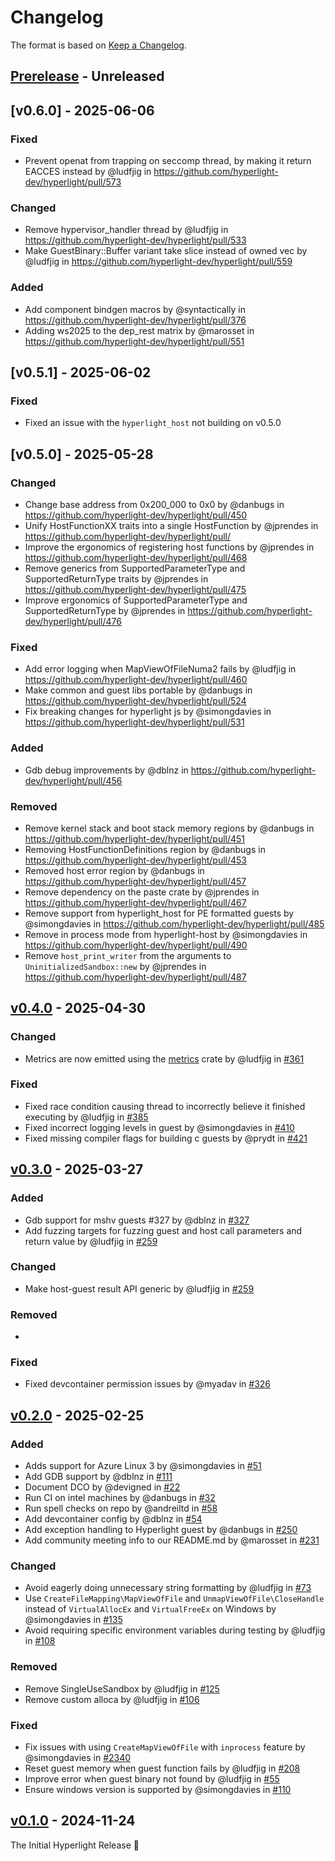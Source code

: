 # Changelog

The format is based on [Keep a Changelog](https://keepachangelog.com/en/1.1.0/).

## [Prerelease] - Unreleased

## [v0.6.0] - 2025-06-06

### Fixed
- Prevent openat from trapping on seccomp thread, by making it return EACCES instead by @ludfjig in https://github.com/hyperlight-dev/hyperlight/pull/573

### Changed
- Remove hypervisor_handler thread by @ludfjig in https://github.com/hyperlight-dev/hyperlight/pull/533
- Make GuestBinary::Buffer variant take slice instead of owned vec by @ludfjig in https://github.com/hyperlight-dev/hyperlight/pull/559

### Added
- Add component bindgen macros by @syntactically in https://github.com/hyperlight-dev/hyperlight/pull/376
- Adding ws2025 to the dep_rest matrix by @marosset in https://github.com/hyperlight-dev/hyperlight/pull/551

## [v0.5.1] - 2025-06-02
### Fixed
- Fixed an issue with the `hyperlight_host` not building on v0.5.0

## [v0.5.0] - 2025-05-28

### Changed
- Change base address from 0x200_000 to 0x0 by @danbugs in https://github.com/hyperlight-dev/hyperlight/pull/450
- Unify HostFunctionXX traits into a single HostFunction by @jprendes in https://github.com/hyperlight-dev/hyperlight/pull/
- Improve the ergonomics of registering host functions by @jprendes in https://github.com/hyperlight-dev/hyperlight/pull/468
- Remove generics from SupportedParameterType and SupportedReturnType traits by @jprendes in https://github.com/hyperlight-dev/hyperlight/pull/475
- Improve ergonomics of SupportedParameterType and SupportedReturnType by @jprendes in https://github.com/hyperlight-dev/hyperlight/pull/476

### Fixed
- Add error logging when MapViewOfFileNuma2 fails by @ludfjig in https://github.com/hyperlight-dev/hyperlight/pull/460
- Make common and guest libs portable by @danbugs in https://github.com/hyperlight-dev/hyperlight/pull/524
- Fix breaking changes for hyperlight js by @simongdavies in https://github.com/hyperlight-dev/hyperlight/pull/531

### Added
- Gdb debug improvements by @dblnz in https://github.com/hyperlight-dev/hyperlight/pull/456

### Removed  
- Remove kernel stack and boot stack memory regions by @danbugs in https://github.com/hyperlight-dev/hyperlight/pull/451
- Removing HostFunctionDefinitions region by @danbugs in https://github.com/hyperlight-dev/hyperlight/pull/453
- Removed host error region by @danbugs in https://github.com/hyperlight-dev/hyperlight/pull/457
- Remove dependency on the paste crate by @jprendes in https://github.com/hyperlight-dev/hyperlight/pull/467
- Remove support from hyperlight_host for PE formatted guests by @simongdavies in https://github.com/hyperlight-dev/hyperlight/pull/485
- Remove in process mode from hyperlight-host by @simongdavies in https://github.com/hyperlight-dev/hyperlight/pull/490
- Remove `host_print_writer` from the arguments to `UninitializedSandbox::new` by @jprendes in https://github.com/hyperlight-dev/hyperlight/pull/487


## [v0.4.0] - 2025-04-30

### Changed
- Metrics are now emitted using the [metrics](https://crates.io/crates/metrics) crate by @ludfjig in [#361](https://github.com/hyperlight-dev/hyperlight/pull/361)

### Fixed
- Fixed race condition causing thread to incorrectly believe it finished executing by @ludfjig in [#385](https://github.com/hyperlight-dev/hyperlight/pull/385)
- Fixed incorrect logging levels in guest by @simongdavies in [#410](https://github.com/hyperlight-dev/hyperlight/pull/410)
- Fixed missing compiler flags for building c guests by @prydt in [#421](https://github.com/hyperlight-dev/hyperlight/pull/421) 

## [v0.3.0] - 2025-03-27

### Added
- Gdb support for mshv guests #327 by @dblnz in [#327](https://github.com/hyperlight-dev/hyperlight/pull/327)
- Add fuzzing targets for fuzzing guest and host call parameters and return value by @ludfjig in [#259](https://github.com/hyperlight-dev/hyperlight/pull/259)

### Changed
- Make host-guest result API generic by @ludfjig in [#259](https://github.com/hyperlight-dev/hyperlight/pull/259)

### Removed  
- 

### Fixed  
- Fixed devcontainer permission issues by @myadav in [#326](https://github.com/hyperlight-dev/hyperlight/pull/326)

## [v0.2.0] - 2025-02-25

### Added  
- Adds support for Azure Linux 3 by @simongdavies in [#51](https://github.com/hyperlight-dev/hyperlight/pull/51)  
- Add GDB support by @dblnz in [#111](https://github.com/hyperlight-dev/hyperlight/pull/111)  
- Document DCO by @devigned in [#22](https://github.com/hyperlight-dev/hyperlight/pull/22)  
- Run CI on intel machines by @danbugs in [#32](https://github.com/hyperlight-dev/hyperlight/pull/32)  
- Run spell checks on repo by @andreiltd in [#58](https://github.com/hyperlight-dev/hyperlight/pull/58)  
- Add devcontainer config by @dblnz in [#54](https://github.com/hyperlight-dev/hyperlight/pull/54)  
- Add exception handling to Hyperlight guest by @danbugs in [#250](https://github.com/hyperlight-dev/hyperlight/pull/250)  
- Add community meeting info to our README.md by @marosset in [#231](https://github.com/hyperlight-dev/hyperlight/pull/231)  

### Changed  
- Avoid eagerly doing unnecessary string formatting by @ludfjig in [#73](https://github.com/hyperlight-dev/hyperlight/pull/73)  
- Use `CreateFileMapping\MapViewOfFile` and `UnmapViewOfFile\CloseHandle` instead of `VirtualAllocEx` and `VirtualFreeEx` on Windows by @simongdavies in [#135](https://github.com/hyperlight-dev/hyperlight/pull/135)  
- Avoid requiring specific environment variables during testing by @ludfjig in [#108](https://github.com/hyperlight-dev/hyperlight/pull/108)  

### Removed  
- Remove SingleUseSandbox by @ludfjig in [#125](https://github.com/hyperlight-dev/hyperlight/pull/125)  
- Remove custom alloca by @ludfjig in [#106](https://github.com/hyperlight-dev/hyperlight/pull/106)  

### Fixed  
- Fix issues with using `CreateMapViewOfFile` with `inprocess` feature by @simongdavies in [#2340](https://github.com/hyperlight-dev/hyperlight/pull/2340)  
- Reset guest memory when guest function fails by @ludfjig in [#208](https://github.com/hyperlight-dev/hyperlight/pull/208)  
- Improve error when guest binary not found by @ludfjig in [#55](https://github.com/hyperlight-dev/hyperlight/pull/55)  
- Ensure windows version is supported by @simongdavies in [#110](https://github.com/hyperlight-dev/hyperlight/pull/110)  



## [v0.1.0] - 2024-11-24

The Initial Hyperlight Release 🎉 


[Prerelease]: <https://github.com/hyperlight-dev/hyperlight/compare/v0.4.0..HEAD>
[v0.4.0]: <https://github.com/hyperlight-dev/hyperlight/compare/v0.3.0...v0.4.0>
[v0.3.0]: <https://github.com/hyperlight-dev/hyperlight/compare/v0.2.0...v0.3.0>
[v0.2.0]: <https://github.com/hyperlight-dev/hyperlight/compare/v0.1.0...v0.2.0>
[v0.1.0]: <https://github.com/hyperlight-dev/hyperlight/releases/tag/v0.1.0>
